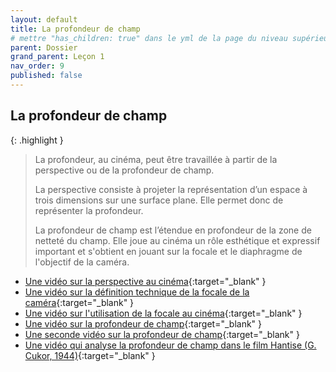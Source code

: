 ```yaml
---
layout: default
title: La profondeur de champ
# mettre "has_children: true" dans le yml de la page du niveau supérieur
parent: Dossier
grand_parent: Leçon 1
nav_order: 9
published: false
---
```

## La profondeur de champ

{: .highlight }
>La profondeur, au cinéma, peut être travaillée à partir de la perspective ou de la profondeur de champ.  
>
>La perspective consiste à projeter la représentation d’un espace à trois dimensions sur une surface plane. Elle permet donc de représenter la profondeur.
>
>La profondeur de champ est l’étendue en profondeur de la zone de netteté du champ. Elle  joue au cinéma un rôle esthétique et expressif important et s'obtient en jouant sur la focale et le diaphragme de l'objectif de la caméra.


- [Une vidéo sur la perspective au cinéma](https://drive.google.com/file/d/1u_jD-c1P5BRm8THM9-ddrjv2UBxPILNE/view?usp=drive_link){:target="_blank" }
- [Une vidéo sur la définition technique de la focale de la caméra](https://drive.google.com/file/d/1PGbUFWOocOUi_AjXjo7PaYJ-sIDq2m4V/view?usp=drive_link){:target="_blank" }
- [Une vidéo sur l'utilisation de la focale au cinéma](https://drive.google.com/file/d/1ngCqZq6tyQya2lZ1j-kh2p-Am5VHFiC7/view?usp=drive_link){:target="_blank" }
- [Une vidéo sur la profondeur de champ](https://drive.google.com/file/d/1wpAI7lRpfa7eik_11GkURH8ooppx2eNx/view?usp=drive_link){:target="_blank" }
- [Une seconde vidéo sur la profondeur de champ](https://drive.google.com/file/d/1OFhr4OjZbylkOwDVl20UTldFt7xUoB-Q/view?usp=drive_link){:target="_blank" }
- [Une vidéo qui analyse la profondeur de champ dans le film Hantise (G. Cukor, 1944)](https://drive.google.com/file/d/1Nm127Ir5_cKCvvKAmTzsRtC_U4rV-Bux/view?usp=drive_link){:target="_blank" }